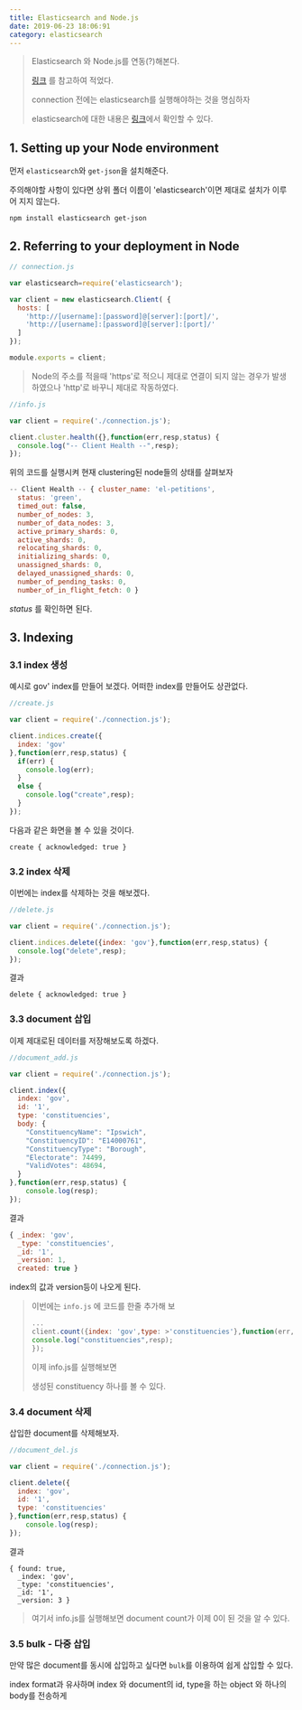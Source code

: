 ```yaml
---
title: Elasticsearch and Node.js
date: 2019-06-23 18:06:91
category: elasticsearch
---
```


> Elasticsearch 와 Node.js를 연동(?)해본다.
>
> [링크](https://www.compose.com/articles/getting-started-with-elasticsearch-and-node/) 를 참고하여 적었다.
>
> connection 전에는 elasticsearch를 실행해야하는 것을 명심하자
>
> elasticsearch에 대한 내용은 [링크](../Elastic/README.md)에서 확인할 수 있다.

## 1. Setting up your Node environment

먼저 `elasticsearch`와 `get-json`을 설치해준다.

주의해야할 사항이 있다면 상위 폴더 이름이 'elasticsearch'이면 제대로 설치가 이루어 지지 않는다.

```shell
npm install elasticsearch get-json
```

## 2. Referring to your deployment in Node

```javascript
// connection.js

var elasticsearch=require('elasticsearch');

var client = new elasticsearch.Client( {  
  hosts: [
    'http://[username]:[password]@[server]:[port]/',
    'http://[username]:[password]@[server]:[port]/'
  ]
});

module.exports = client;  
```

> Node의 주소를 적을때 'https'로 적으니 제대로 연결이 되지 않는 경우가 발생하였으나 'http'로 바꾸니 제대로 작동하였다.

```javascript
//info.js

var client = require('./connection.js');

client.cluster.health({},function(err,resp,status) {  
  console.log("-- Client Health --",resp);
});

```

위의 코드를 실행시켜 현재 clustering된 node들의 상태를 살펴보자

```javascript
-- Client Health -- { cluster_name: 'el-petitions',
  status: 'green',
  timed_out: false,
  number_of_nodes: 3,
  number_of_data_nodes: 3,
  active_primary_shards: 0,
  active_shards: 0,
  relocating_shards: 0,
  initializing_shards: 0,
  unassigned_shards: 0,
  delayed_unassigned_shards: 0,
  number_of_pending_tasks: 0,
  number_of_in_flight_fetch: 0 }
```

*status* 를 확인하면 된다.

## 3. Indexing

### 3.1 index 생성

예시로 gov' index를 만들어 보겠다. 어떠한 index를 만들어도 상관없다.

```javascript
//create.js

var client = require('./connection.js');

client.indices.create({  
  index: 'gov'
},function(err,resp,status) {
  if(err) {
    console.log(err);
  }
  else {
    console.log("create",resp);
  }
});
```

다음과 같은 화면을 볼 수 있을 것이다.

```shell
create { acknowledged: true }  
```

### 3.2 index 삭제

이번에는 index를 삭제하는 것을 해보겠다.

```javascript
//delete.js

var client = require('./connection.js');

client.indices.delete({index: 'gov'},function(err,resp,status) {  
  console.log("delete",resp);
});
```

결과

```shell
delete { acknowledged: true }  
```

### 3.3  document 삽입

이제 제대로된 데이터를 저장해보도록 하겠다.

```javascript
//document_add.js

var client = require('./connection.js');

client.index({  
  index: 'gov',
  id: '1',
  type: 'constituencies',
  body: {
    "ConstituencyName": "Ipswich",
    "ConstituencyID": "E14000761",
    "ConstituencyType": "Borough",
    "Electorate": 74499,
    "ValidVotes": 48694,
  }
},function(err,resp,status) {
    console.log(resp);
});
```

결과

```javascript
{ _index: 'gov',
  _type: 'constituencies',
  _id: '1',
  _version: 1,
  created: true }
```

index의 값과 version등이 나오게  된다.

 

> 이번에는 `info.js` 에 코드를 한줄 추가해 보
>
> ```javascript
> ...
> client.count({index: 'gov',type: >'constituencies'},function(err,resp,status) {  
> console.log("constituencies",resp);
> });
> ```
>
> 이제 info.js를 실행해보면 
>
> 생성된 constituency 하나를 볼 수 있다.



### 3.4 document  삭제

삽입한 document를 삭제해보자.

```javascript
//document_del.js

var client = require('./connection.js');

client.delete({  
  index: 'gov',
  id: '1',
  type: 'constituencies'
},function(err,resp,status) {
    console.log(resp);
});
```

결과

```shell
{ found: true,
  _index: 'gov',
  _type: 'constituencies',
  _id: '1',
  _version: 3 }
```

> 여기서 info.js를 실행해보면 document count가 이제 0이 된 것을 알 수 있다.



### 3.5 bulk - 다중 삽입

만약 많은 document를 동시에 삽입하고 싶다면  `bulk`를 이용하여 쉽게 삽입할 수 있다.

index format과 유사하며 index 와 document의 id, type을 하는 object 와 하나의 body를 전송하게